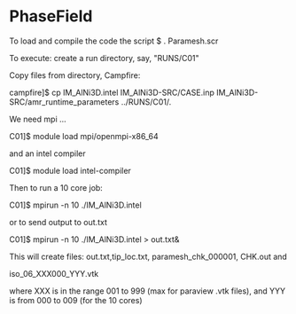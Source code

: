 # PhaseField
To load and compile the code the script $ . Paramesh.scr

To execute: create a run directory, say, "RUNS/C01"

Copy files from directory, Campfire:

campfire]$ cp IM_AlNi3D.intel IM_AlNi3D-SRC/CASE.inp IM_AlNi3D-SRC/amr_runtime_parameters ../RUNS/C01/.

We need mpi ...

C01]$ module load mpi/openmpi-x86_64

and an intel compiler

C01]$ module load intel-compiler

Then to run a 10 core job:

C01]$ mpirun -n 10 ./IM_AlNi3D.intel 

or to send output to out.txt

C01]$ mpirun -n 10 ./IM_AlNi3D.intel > out.txt&

This will create files: out.txt,tip_loc.txt, paramesh_chk_000001, CHK.out and

iso_06_XXX000_YYY.vtk

where XXX is in the range 001 to 999 (max for paraview .vtk files), and YYY is from 000 to 009 (for the 10 cores)
